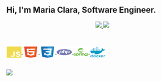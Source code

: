 ## Hi, I'm Maria Clara, Software Engineer.
<div align="center">
  <a href="https://github.com/marareia">
    <img height="180em"
      src="https://github-readme-stats.vercel.app/api?username=marareia&show_icons=true&theme=tokyonight&include_all_commits=true&count_private=true" />
    <img height="180em"
      src="https://github-readme-stats.vercel.app/api/top-langs/?username=marareia&layout=compact&langs_count=8&theme=tokyonight" />
</div>
  

##
 
<div style="display: inline_block">
  <br>  
  <img align="center" alt="Rafa-Js" height="30" width="40"
    src="https://raw.githubusercontent.com/devicons/devicon/master/icons/javascript/javascript-plain.svg">
  <img align="center" alt="Rafa-HTML" height="30" width="40"
    src="https://raw.githubusercontent.com/devicons/devicon/master/icons/html5/html5-original.svg">
  <img align="center" alt="Rafa-CSS" height="30" width="40"
    src="https://raw.githubusercontent.com/devicons/devicon/master/icons/css3/css3-original.svg">
  <img align="center" alt="PHP" height="30" width="40"
    src="https://raw.githubusercontent.com/devicons/devicon/master/icons/php/php-plain.svg">    
  <img align="center" alt="Rafa-React" height="30" width="40"
    src="https://raw.githubusercontent.com/devicons/devicon/master/icons/spring/spring-original-wordmark.svg">
  <img align="center" alt="Rafa-Ts" height="30" width="40"
    src="https://raw.githubusercontent.com/devicons/devicon/master/icons/docker/docker-plain-wordmark.svg"> 
</div> 
  
##
  
<div>
  <a href="mailto:lima.maria.silva97@gmail.com">
    <img src="https://img.shields.io/badge/-Gmail-%23333?style=for-the-badge&logo=gmail&logoColor=white"
      target="_blank">
  </a>      

